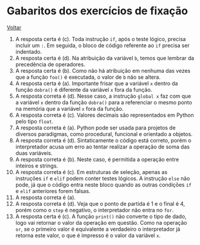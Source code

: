 # Gabaritos dos exercícios de fixação

[Voltar](001-exercicios_fixacao.md)

1. A resposta certa é (c). Toda instrução `if`, após o teste lógico, precisa incluir um `:`. Em seguida, o bloco de código referente ao `if` precisa ser indentado.
2. A resposta certa é (d). Na atribuição da variável `b`, temos que lembrar da precedência de operadores.
3. A resposta certa é (b). Como não há atribuição em nenhuma das vezes que a função `foo()` é executada, o valor de `b` não se altera.
4. A resposta certa é (a). Importante frisar que a variável `x` dentro da função `dobra()` é diferente da variável `x` fora da função.
5. A resposta correta é (d). Nesse caso, a instrução `global x` faz com que a variável `x` dentro da função `dobra()` para a referenciar o mesmo ponto na memória que a variável `x` fora da função.
6. A resposta correta é (c). Valores decimais são representados em Python pelo tipo `float`.
7. A resposta correta é (a). Python pode ser usada para projetos de diversos paradigmas, como procedural, funcional e orientado a objetos.
8. A resposta correta é (d). Sintaticamente o código está correto, porém o interpretador acusa um erro ao tentar realizar a operação de soma das duas variáveis.
9. A resposta correta é (b). Neste caso, é permitida a operação entre inteiros e strings.
10. A resposta correta é (c). Em estruturas de seleção, apenas as instruções `if` e `elif` podem conter testes lógicos. A instrução `else` não pode, já que o código entra neste bloco quando as outras condições `if` e `elif` anteriores forem falsas.
11. A resposta correta é (a).
12. A resposta correta é (d). Veja que o ponto de partida é 1 e o final é 4, porém como o `step` é negativo, o interpretador não entra no `for`.
13. A resposta certa é (c). A função `print()` não converte o tipo de dado, logo vai retornar o valor da operação em questão. Como na operação `or`, se o primeiro valor é equivalente a verdadeiro o interpretador já retorna este valor, o que é impresso é o valor da variável `x`.
